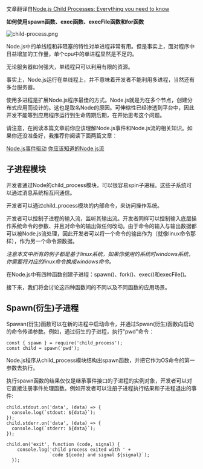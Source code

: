 文章翻译自[Node.js Child Processes: Everything you need to know](https://medium.freecodecamp.org/node-js-child-processes-everything-you-need-to-know-e69498fe970a)

**如何使用spawn函数、exec函数、execFile函数和for函数**

![child-process.png](https://upload-images.jianshu.io/upload_images/704770-f0db94353574b23e.png?imageMogr2/auto-orient/strip%7CimageView2/2/w/1240)

Node.js中的单线程和非阻塞的特性对单进程非常有用。但是事实上，面对程序中日益增加的工作量，单个cpu中的单进程显然是不足的。

无论服务器如何强大，单线程只可以利用有限的资源。

事实上，Node.js运行在单线程上，并不意味着开发者不能利用多进程，当然还有多台服务器。

使用多进程是扩展Node.js程序最佳的方式。Node.js就是为在多个节点，创建分布式应用而设计的。这也是取名Node的原因。可伸缩性已经渗透到平台中，因此开发不能等到应用程序运行到生命周期后期，在开始思考这个问题。

请注意，在阅读本篇文章前你应该理解Node.js事件和Node.js流的相关知识。如果你还没准备好，我推荐你阅读下面两篇文章：

[Node.js事件驱动](https://www.jianshu.com/p/7622d4305c4d)
[你应该知道的Node.js流](https://www.jianshu.com/p/50bf611b53ca)

## 子进程模块

开发者通过Node的child_process模块，可以很容易spin子进程。这些子系统可以通过消息系统相互间通信。

开发者可以通过child_process模块的内部命令，来访问操作系统。

开发者可以控制子进程的输入流，监听其输出流。开发者同样可以控制输入底层操作系统命令的参数、并且对命令的输出做任何改动。由于命令的输入与输出数据都可以被Node.js流处理，因此开发者可以将一个命令的输出作为（就像linux命令那样），作为另一个命令源数据。

*注意本文中所有的例子都是基于linux系统，如果你使用的系统时windows系统，你需要将对应的linux命令换成windows命令。*

在Node.js中有四种函数创建子进程：spawn()、fork()、exec()和execFile()。

接下来，我们将会讨论这四种函数间的不同以及不同函数的应用场景。

## Spawn(衍生)子进程

Spawan(衍生)函数可以在新的进程中启动命令，并通过Spwan(衍生)函数向启动的命令传递参数。例如，通过衍生的子进程，执行"pwd"命令：

```
const { spawn } = require('child_process');
const child = spawn('pwd');
```

Node.js程序从child_process模块结构出spawn函数，并把它作为OS命令的第一参数去执行。

执行spawn函数的结果仅仅是继承事件接口的子进程的实例对象，开发者可以对它直接注册事件处理函数。例如开发者可以注册子进程执行结果和子进程退出的事件:
```
child.stdout.on('data', (data) => {
  console.log(`stdout: ${data}`);
});
child.stderr.on('data', (data) => {
  console.log(`stderr: ${data}`);
});

child.on('exit', function (code, signal) {
    console.log('child process exited with ' +
                `code ${code} and signal ${signal}`);
  });
```







  






